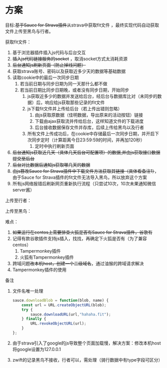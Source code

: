 # 方案

目标:~~基于Sauce for Strava插件~~从strava中获取fit文件 ，最终实现代码自动获取文件上传至黑鸟与行者。

获取fit文件：

1. 基于浏览器插件插入js代码与后台交互
2. ~~插入js代码链接服务的socket~~ ，取消socket方式太消耗资源
3. ~~后台通知js刷新页面（防止掉线问题）~~
4. 获取strava账号、密码以及获取近多少天的数据等基础数据
5. 读取cookie中的最后一次同步日期
	1. 若当前日期与同步日期为同一天那什么都不做
	2. 若当前日期比同步日期晚，或者没有同步日期，开始同步
		1. js获取近多少的数据并发送给后台，经后台与数据库比对（未同步的数据）后，响应给js获取那些记录的fit文件
		2. js下载fit文件并上传给后台（若上传出错则忽略）
			1. 由js获取原数据（佳明数据，导出原来的活动按钮）链接
			2. 下载由ajax获取流并传给后台，这样知道文件的下载进度
			3. 后台接收数据保存文件并存库，后续上传给黑鸟以及行者
		3. 所有文件上传成功后，在cookie中存储最后一次同步日期，并开启下次同步定时（计算距离今日23:59:59的时间，并再加120秒）
			1. 定时中执行刷新页面
6. ~~后台通知js获取近几天（具体几天后台可配置项）的数据,并由js获取接口数据提交至后台~~
7. ~~后台对比数据后通知js获取哪几天的数据~~
8. ~~由js篡改Sauce for Strava插件中下载文件方法获取其链接（具体看备注1）~~，由于Sauce for Strava插件的fit文件无法导入黑鸟，所以放弃这个方案
9. 所有js网络报错后刷新网页重新执行流程（只尝试10次，10次未果通知微信server酱）

上传至行者：


上传至黑鸟：

难点：

1. ~~如果运行在centos上需要排查火狐是否有Sauce for Strava插件，谷歌有~~
2. 记得有款谷歌插件支持js插入，找找，再确定下火狐是否有（为了兼容centos）
	1. Tampermonkey插件
	2. 火狐有Tampermonkey插件
3. 跨域问题~~改本机host，创建一个二级域名~~，通过油猴的跨域请求解决
4. Tampermonkey插件的使用

备注

1. 文件名唯一处理

	```js
	sauce.downloadBlob = function(blob, name) {
	    const url = URL.createObjectURL(blob);
	    try {
	        sauce.downloadURL(url,"hahaha.fit");
	    } finally {
	        URL.revokeObjectURL(url);
	    }
	};
	```

2. 由于strava引入了google的js导致整个页面加载慢，解决方案：修改本机host将google设置为127.0.0.1

3. zwift的记录黑鸟不接收，行者可以，需处理（骑行数据中有type字段可区分）

